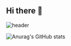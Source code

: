 ## Hi there 👋

<!--
**passing7by/passing7by** is a ✨ _special_ ✨ repository because its `README.md` (this file) appears on your GitHub profile.

Here are some ideas to get you started:

- 🔭 I’m currently working on ...
- 🌱 I’m currently learning ...
- 👯 I’m looking to collaborate on ...
- 🤔 I’m looking for help with ...
- 💬 Ask me about ...
- 📫 How to reach me: ...
- 😄 Pronouns: ...
- ⚡ Fun fact: ...
-->

<!-- 헤더 -->
![header](https://capsule-render.vercel.app/api?type=waving&color=timeGradient&height=300&section=header&text=Hello🖐️&fontSize=90)

<!-- 깃허브 스탯 -->
![Anurag's GitHub stats](https://github-readme-stats.vercel.app/api?username=passing7by&show_icons=true&theme=radical)
